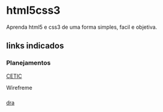 #  html5css3
Aprenda html5 e css3 de uma forma simples, facil e objetiva. 
## links indicados
### Planejamentos
[CETIC](https://www.cetic.com.br/)

Wirefreme
###
[dra](https://app.diagrams.net/)
###
